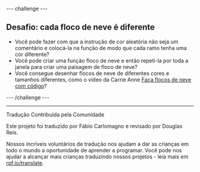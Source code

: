 --- challenge ---

## Desafio: cada floco de neve é diferente

- Você pode fazer com que a instrução de cor aleatória não seja um comentário e colocá-la na função de modo que cada ramo tenha uma cor diferente?
- Você pode criar uma função floco de neve e então repeti-la por toda a janela para criar uma paisagem de floco de neve?
- Você consegue desenhar flocos de neve de diferentes cores e tamanhos diferentes, como o vídeo da Carrie Anne [Faça flocos de neve com código](https://www.youtube.com/watch?v=DHmeX7YTHBY)?

--- /challenge ---


***
Tradução Contribuída pela Comunidade

Este projeto foi traduzido por Fábio Carlomagno e revisado por Douglas Reis.

Nossos incríveis voluntários de tradução nos ajudam a dar as crianças em todo o mundo a oportunidade de aprender a programar. Você pode nos ajudar a alcançar mais crianças traduzindo nossos projetos - leia mais em [rpf.io/translate](https://rpf.io/translate).